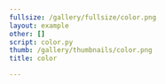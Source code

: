 ```yaml
---
fullsize: /gallery/fullsize/color.png
layout: example
other: []
script: color.py
thumb: /gallery/thumbnails/color.png
title: color

---
```

